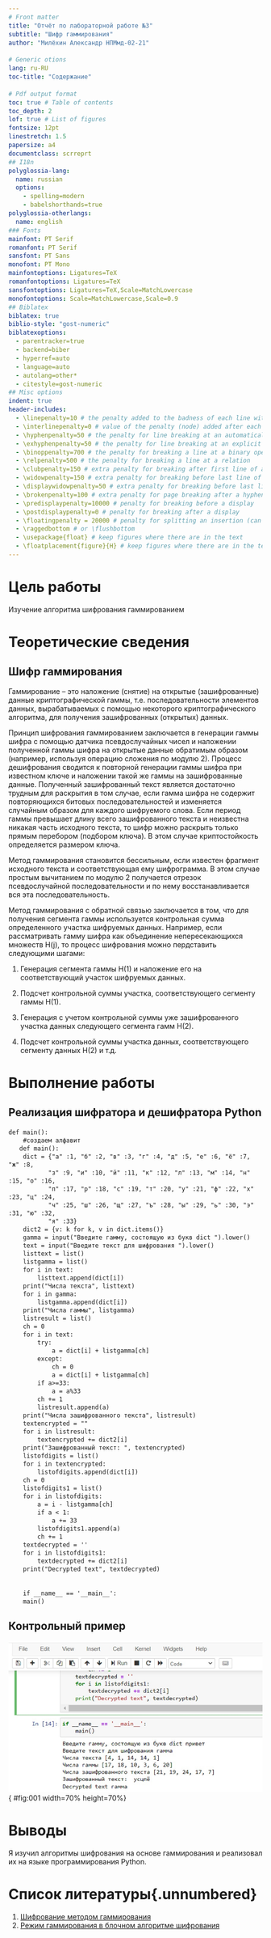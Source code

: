 ```yaml
---
# Front matter
title: "Отчёт по лабораторной работе №3"
subtitle: "Шифр гаммирования"
author: "Милёхин Александр НПМмд-02-21"

# Generic otions
lang: ru-RU
toc-title: "Содержание"

# Pdf output format
toc: true # Table of contents
toc_depth: 2
lof: true # List of figures
fontsize: 12pt
linestretch: 1.5
papersize: a4
documentclass: scrreprt
## I18n
polyglossia-lang:
  name: russian
  options:
	- spelling=modern
	- babelshorthands=true
polyglossia-otherlangs:
  name: english
### Fonts
mainfont: PT Serif
romanfont: PT Serif
sansfont: PT Sans
monofont: PT Mono
mainfontoptions: Ligatures=TeX
romanfontoptions: Ligatures=TeX
sansfontoptions: Ligatures=TeX,Scale=MatchLowercase
monofontoptions: Scale=MatchLowercase,Scale=0.9
## Biblatex
biblatex: true
biblio-style: "gost-numeric"
biblatexoptions:
  - parentracker=true
  - backend=biber
  - hyperref=auto
  - language=auto
  - autolang=other*
  - citestyle=gost-numeric
## Misc options
indent: true
header-includes:
  - \linepenalty=10 # the penalty added to the badness of each line within a paragraph (no associated penalty node) Increasing the value makes tex try to have fewer lines in the paragraph.
  - \interlinepenalty=0 # value of the penalty (node) added after each line of a paragraph.
  - \hyphenpenalty=50 # the penalty for line breaking at an automatically inserted hyphen
  - \exhyphenpenalty=50 # the penalty for line breaking at an explicit hyphen
  - \binoppenalty=700 # the penalty for breaking a line at a binary operator
  - \relpenalty=500 # the penalty for breaking a line at a relation
  - \clubpenalty=150 # extra penalty for breaking after first line of a paragraph
  - \widowpenalty=150 # extra penalty for breaking before last line of a paragraph
  - \displaywidowpenalty=50 # extra penalty for breaking before last line before a display math
  - \brokenpenalty=100 # extra penalty for page breaking after a hyphenated line
  - \predisplaypenalty=10000 # penalty for breaking before a display
  - \postdisplaypenalty=0 # penalty for breaking after a display
  - \floatingpenalty = 20000 # penalty for splitting an insertion (can only be split footnote in standard LaTeX)
  - \raggedbottom # or \flushbottom
  - \usepackage{float} # keep figures where there are in the text
  - \floatplacement{figure}{H} # keep figures where there are in the text
---
```


# Цель работы

Изучение алгоритма шифрования гаммированием

# Теоретические сведения

## Шифр гаммирования

Гаммирование – это наложение (снятие) на открытые (зашифрованные) данные криптографической гаммы, т.е. последовательности элементов данных, вырабатываемых с помощью некоторого криптографического алгоритма, для получения зашифрованных (открытых) данных.

Принцип шифрования гаммированием заключается в генерации гаммы шифра с помощью датчика псевдослучайных чисел и наложении полученной гаммы шифра на открытые данные обратимым образом (например, используя операцию сложения по модулю 2). Процесс дешифрования сводится к повторной генерации гаммы шифра при известном ключе и наложении такой же гаммы на зашифрованные данные.
Полученный зашифрованный текст является достаточно трудным для раскрытия в том случае, если гамма шифра не содержит повторяющихся битовых последовательностей и изменяется случайным образом для каждого шифруемого слова. Если период гаммы превышает длину всего зашифрованного текста и неизвестна никакая часть исходного текста, то шифр можно раскрыть только прямым перебором (подбором ключа). В этом случае криптостойкость определяется размером ключа.

Метод гаммирования становится бессильным, если известен фрагмент исходного текста и соответствующая ему шифрограмма. В этом случае простым вычитанием по модулю 2 получается отрезок псевдослучайной последовательности и по нему восстанавливается вся эта последовательность.

Метод гаммирования с обратной связью заключается в том, что для получения сегмента гаммы используется контрольная сумма определенного участка шифруемых данных. Например, если рассматривать гамму шифра как объединение непересекающихся множеств H(j), то процесс шифрования можно пердставить следующими шагами:

1. Генерация сегмента гаммы H(1) и наложение его на соответствующий участок шифруемых данных.

2. Подсчет контрольной суммы участка, соответствующего сегменту гаммы H(1).

3. Генерация с учетом контрольной суммы уже зашифрованного участка данных следующего сегмента гамм H(2).

4. Подсчет контрольной суммы участка данных, соответствующего сегменту данных H(2) и т.д.

# Выполнение работы

## Реализация шифратора и дешифратора Python

```
def main():
    #создаем алфавит
   def main():
    dict = {"а" :1, "б" :2, "в" :3, "г" :4, "д" :5, "е" :6, "ё" :7, "ж" :8, 
           "з" :9, "и" :10, "й" :11, "к" :12, "л" :13, "м" :14, "н" :15, "о" :16, 
           "п" :17, "р" :18, "с" :19, "т" :20, "у" :21, "ф" :22, "х" :23, "ц" :24, 
           "ч" :25, "ш" :26, "щ" :27, "ъ" :28, "ы" :29, "ь" :30, "э" :31, "ю" :32, 
           "я" :33}
    dict2 = {v: k for k, v in dict.items()}
    gamma = input("Введите гамму, состоящую из букв dict ").lower()
    text = input("Введите текст для шифрования ").lower()
    listtext = list()
    listgamma = list()
    for i in text:
        listtext.append(dict[i])
    print("Числа текста", listtext)
    for i in gamma:
        listgamma.append(dict[i])
    print("Числа гаммы", listgamma)
    listresult = list()
    ch = 0
    for i in text:
        try:
            a = dict[i] + listgamma[ch]
        except:
            ch = 0
            a = dict[i] + listgamma[ch]
        if a>=33:
            a = a%33
        ch += 1
        listresult.append(a)
    print("Числа зашифрованного текста", listresult)
    textencrypted = ""
    for i in listresult:
        textencrypted += dict2[i]
    print("Зашифрованный текст: ", textencrypted)
    listofdigits = list()
    for i in textencrypted:
        listofdigits.append(dict[i])
    ch = 0
    listofdigits1 = list()
    for i in listofdigits:
        a = i - listgamma[ch]
        if a < 1:
            a += 33
        listofdigits1.append(a)
        ch += 1
    textdecrypted = ''
    for i in listofdigits1:
        textdecrypted += dict2[i]
    print("Decrypted text", textdecrypted)
    
    
    if __name__ == '__main__':
    main()
```

## Контрольный пример

![Пример работы алгоритма гаммирования](image/1.png){ #fig:001 width=70% height=70%}

# Выводы

Я изучил алгоритмы шифрования на основе гаммирования и реализовал их на языке программирования Python.

# Список литературы{.unnumbered}

1. [Шифрование методом гаммирования](http://altaev-aa.narod.ru/security/XOR.html)
2. [Режим гаммирования в блочном алгоритме шифрования](https://kabinfo.ucoz.ru/index/shifr_reshetka_kardano/0-374)